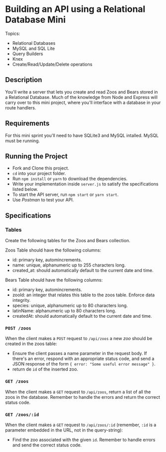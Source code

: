 # Building an API using a Relational Database Mini

Topics:
  * Relational Databases
  * MySQL and SQL Lite
  * Query Builders
  * Knex
  * Create/Read/Update/Delete operations

## Description
You'll write a server that lets you create and read Zoos and Bears stored in a Relational Database. Much
of the knowledge from Node and Express will carry over to this mini project,
where you'll interface with a database in your route handlers.

## Requirements
For this mini sprint you'll need to have SQLite3 and MySQL intalled. MySQL must be running.


## Running the Project
* Fork and Clone this project.
* `cd` into your project folder.
* Run `npm install` or `yarn` to download the dependencies.
* Write your implementation inside `server.js` to satisfy the specifications listed below.
* To start the API server, run `npm start` or `yarn start`.
* Use _Postman_ to test your API.

## Specifications

### Tables
Create the following tables for the Zoos and Bears collection. 

Zoos Table should have the following columns:
- id: primary key, automincrements.
- name: unique, alphanumeric up to 255 characters long.
- created_at: should automatically default to the current date and time.

Bears Table should have the following columns:
- id: primary key, automincrements.
- zooId: an integer that relates this table to the zoos table. Enforce data integrity.
- species: unique, alphanumeric up to 80 characters long.
- latinName: alphanumeric up to 80 characters long.
- createdAt: should automatically default to the current date and time.


### `POST /zoos`
When the client makes a `POST` request to `/api/zoos` a new _zoo_ should be created in the zoos table:

- Ensure the client passes a name parameter in the request
  body. If there's an error, respond with an appropriate status code, and send
  a JSON response of the form `{ error: "Some useful error message" }`.
- return de `id` of the inserted zoo.

### `GET /zoos`
When the client makes a `GET` request to `/api/zoos`, return a list of all the zoos in the database. 
Remember to handle the errors and return the correct status code.

### `GET /zoos/:id`
When the client makes a `GET` request to `/api/zoos/:id` (remember, `:id` is a
parameter embedded in the URL, not in the query-string):

- Find the zoo associated with the given `id`. Remember to handle errors and send the correct status code.
